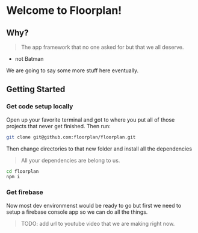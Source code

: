 # Welcome to Floorplan!

## Why? 
> The app framework that no one asked for but that we all deserve. 
  - not Batman

We are going to say some more stuff here eventually.

## Getting Started

### Get code setup locally
Open up your favorite terminal and got to where you put all of those projects that never get finished.
Then run:
```sh
git clone git@github.com:floorplan/floorplan.git
```
Then change directories to that new folder and install all the dependencies
> All your dependencies are belong to us.
```sh
cd floorplan
npm i
```

### Get firebase
Now most dev environmenst would be ready to go but first we need to setup a firebase console app so we can do all the things.

> TODO: add url to youtube video that we are making right now.

